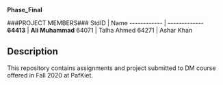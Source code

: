 **Phase_Final**

###PROJECT MEMBERS###
StdID | Name
------------ | -------------
**64413** | **Ali Muhammad**
64071 | Talha Ahmed
64271 | Ashar Khan
## Description ##
This repository contains assignments and project submitted to DM course offered in Fall 2020 at PafKiet.
